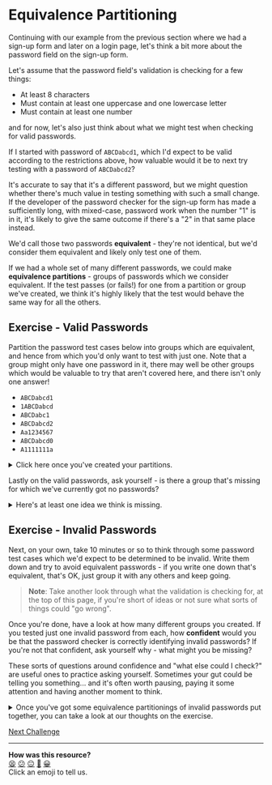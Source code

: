 # Equivalence Partitioning

Continuing with our example from the previous section where we had a sign-up
form and later on a login page, let's think a bit more about the password field
on the sign-up form.

Let's assume that the password field's validation is checking for a few things:

<!-- OMITTED -->

* At least 8 characters
* Must contain at least one uppercase and one lowercase letter
* Must contain at least one number

and for now, let's also just think about what we might test when checking for
valid passwords.

If I started with password of `ABCDabcd1`, which I'd expect to be valid
according to the restrictions above, how valuable would it be to next try
testing with a password of `ABCDabcd2`?

It's accurate to say that it's a different password, but we might question
whether there's much value in testing something with such a small change. If the
developer of the password checker for the sign-up form has made a sufficiently
long, with mixed-case, password work when the number "1" is in it, it's likely
to give the same outcome if there's a "2" in that same place instead.

We'd call those two passwords **equivalent** - they're not identical, but we'd
consider them equivalent and likely only test one of them.

If we had a whole set of many different passwords, we could make **equivalence
partitions** - groups of passwords which we consider equivalent. If the test
passes (or fails!) for one from a partition or group we've created, we think
it's highly likely that the test would behave the same way for all the others.

## Exercise - Valid Passwords

Partition the password test cases below into groups which are equivalent, and
hence from which you'd only want to test with just one. Note that a group might
only have one password in it, there may well be other groups which would be
valuable to try that aren't covered here, and there isn't only one answer!

* `ABCDabcd1`
* `1ABCDabcd`
* `ABCDabc1`
* `ABCDabcd2`
* `Aa1234567`
* `ABCDabcd0`
* `A1111111a`

<details>
  <summary>Click here once you've created your partitions.</summary>

One partitioning of the above passwords might be as follows:

```
>1 upper, >1 lower, 1 number: ABCDabcd1, ABCDabcd2, ABCDabcd0, ABCDabc1

Same again, but starts with a number not a letter: 1ABCDabcd

1 upper, 1 lower, >1 numbers: Aa1234567, A1111111a
```

Do you agree with the answer above? Maybe you think 0 could be a special case
(perhaps the developer for some reason only accounted for 1-9), or maybe you
think starting with a number and ending with a number are like to give the same
behaviour...

Would you have the password with just 8 characters as its own group...? (More on
this in the next section!)
</details>

Lastly on the valid passwords, ask yourself - is there a group that's missing
for which we've currently got no passwords?

<details>
  <summary>Here's at least one idea we think is missing.</summary>

A longer password would be worth checking as well. If there's nothing in the
form stopping the user from typing a very long value, some user somewhere at
some point in time will try it. If our developer wrote the code to only expect,
say, 32 characters at most then we might be on our way to finding a bug.
</details>

## Exercise - Invalid Passwords

Next, on your own, take 10 minutes or so to think through some password test cases
which we'd expect to be determined to be invalid. Write them down and try to avoid
equivalent passwords - if you write one down that's equivalent, that's OK, just
group it with any others and keep going.

> **Note**: Take another look through what the validation is checking for, at
> the top of this page, if you're short of ideas or not sure what sorts of
> things could "go wrong".

Once you're done, have a look at how many different groups you created. If you
tested just one invalid password from each, how **confident** would you be that
the password checker is correctly identifying invalid passwords? If you're not
that confident, ask yourself why - what might you be missing?

These sorts of questions around confidence and "what else could I check?" are
useful ones to practice asking yourself. Sometimes your gut could be telling you
something... and it's often worth pausing, paying it some attention and having
another moment to think.

<details>
  <summary>Once you've got some equivalence partitionings of invalid passwords put together, you can take a look at our thoughts on the exercise.</summary>

Noting once again that there's no single, correct answer to this, our approach
was as follows:

* Look at and test each of the rules separately:
  * At least 8 characters
  * At least 1 uppercase
  * At least 1 lowercase
  * At least 1 number
* For the first, anything less than 7 should be the same, but 0 characters could
  be worth including as a special case
* For each of the other three, it's invalid when there are 0 of that type of
  character present
* Create passwords that are otherwise valid, satisfying all the other rules
  apart from the one rule we're testing
* Create passwords that don't satisfy >1 of the rules at the same time e.g. too
  short and no numbers

Our suggested partitioning:

```
0 characters: i.e. ""

7 characters: e.g. 12345Aa, ABCDEa0

0 uppercase: e.g. 1234abcd, abcdefghijklm1

0 lowercase: e.g. 1234ABCD, A1234567890

0 numbers: e.g. ABCDabcd, Aabcdefghijklm

Multiple problems: e.g. 1, ?!£$%^&*()-=, ?
```
</details>

[Next Challenge](03_boundary_values.md)

<!-- BEGIN GENERATED SECTION DO NOT EDIT -->

---

**How was this resource?**  
[😫](https://airtable.com/shrUJ3t7KLMqVRFKR?prefill_Repository=makersacademy%2Fextending-testing&prefill_File=phase1%2F02_equivalence_partitioning.md&prefill_Sentiment=😫) [😕](https://airtable.com/shrUJ3t7KLMqVRFKR?prefill_Repository=makersacademy%2Fextending-testing&prefill_File=phase1%2F02_equivalence_partitioning.md&prefill_Sentiment=😕) [😐](https://airtable.com/shrUJ3t7KLMqVRFKR?prefill_Repository=makersacademy%2Fextending-testing&prefill_File=phase1%2F02_equivalence_partitioning.md&prefill_Sentiment=😐) [🙂](https://airtable.com/shrUJ3t7KLMqVRFKR?prefill_Repository=makersacademy%2Fextending-testing&prefill_File=phase1%2F02_equivalence_partitioning.md&prefill_Sentiment=🙂) [😀](https://airtable.com/shrUJ3t7KLMqVRFKR?prefill_Repository=makersacademy%2Fextending-testing&prefill_File=phase1%2F02_equivalence_partitioning.md&prefill_Sentiment=😀)  
Click an emoji to tell us.

<!-- END GENERATED SECTION DO NOT EDIT -->

